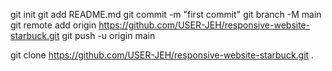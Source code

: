 git init
git add README.md
git commit -m "first commit"
git branch -M main
git remote add origin https://github.com/USER-JEH/responsive-website-starbuck.git
git push -u origin main

git clone https://github.com/USER-JEH/responsive-website-starbuck.git .